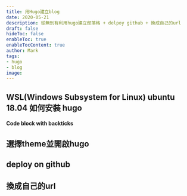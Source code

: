 ```yaml
---
title: 用Hugo建立blog
date: 2020-05-21
description: 從無到有利用hugo建立部落格 + delpoy github + 換成自己的url
draft: false
hideToc: false
enableToc: true
enableTocContent: true
author: Mark
tags:
- hugo
- blog
image: 
---
```


<!--more-->

## WSL(Windows Subsystem for Linux) ubuntu 18.04 如何安裝 hugo
#### Code block with backticks

## 選擇theme並開啟hugo
## deploy on github
## 換成自己的url

